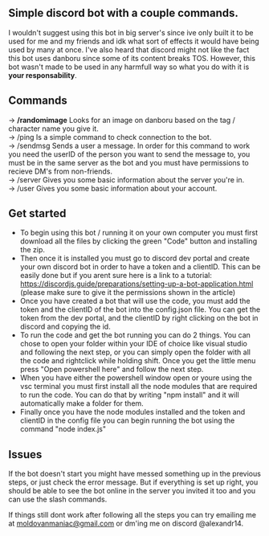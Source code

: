## Simple discord bot with a couple commands.

I wouldn't suggest using this bot in big server's since ive only built it to be used for me and my friends and idk what sort of effects it would have being used by many at once.
I've also heard that discord might not like the fact this bot uses danboru since some of its content breaks TOS. However, this bot wasn't made to be used in any harmfull way so what you do with it is **your responsability**.

## Commands

-> **/randomimage** Looks for an image on danboru based on the tag / character name you give it.<br>
-> /ping Is a simple command to check connection to the bot.<br>
-> /sendmsg Sends a user a message. In order for this command to work you need the userID of the person you want to send the message to, you must be in the same server as the bot and you must have permissions to recieve DM's from non-friends.<br>
-> /server Gives you some basic information about the server you're in.<br>
-> /user Gives you some basic information about your account.

## Get started

- To begin using this bot / running it on your own computer you must first download all the files by clicking the green "Code" button and installing the zip.<br>
- Then once it is installed you must go to discord dev portal and create your own discord bot in order to have a token and a clientID. This can be easily done but if you arent sure here is a link to a tutorial: https://discordjs.guide/preparations/setting-up-a-bot-application.html (please make sure to give it the permissions shown in the article)<br>
- Once you have created a bot that will use the code, you must add the token and the clientID of the bot into the config.json file. You can get the token from the dev portal, and the clientID by right clicking on the bot in discord and copying the id.<br>
- To run the code and get the bot running you can do 2 things. You can chose to open your folder within your IDE of choice like visual studio and following the next step, or you can simply open the folder with all the code and rightclick while holding shift. Once you get the little menu press "Open powershell here" and follow the next step.<br>
- When you have either the powershell window open or youre using the vsc terminal you must first install all the node modules that are required to run the code. You can do that by writing "npm install" and it will automatically make a folder for them.<br>
- Finally once you have the node modules installed and the token and clientID in the config file you can begin running the bot using the command "node index.js"

## Issues

If the bot doesn't start you might have messed something up in the previous steps, or just check the error message.
But if everything is set up right, you should be able to see the bot online in the server you invited it too and you can use the slash commands.

If things still dont work after following all the steps you can try emailing me at moldovanmaniac@gmail.com or dm'ing me on discord @alexandr14.
